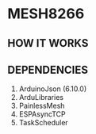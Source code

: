 # MESH8266

## HOW IT WORKS

## DEPENDENCIES
1. ArduinoJson (6.10.0)
2. ArduLibraries
3. PainlessMesh
4. ESPAsyncTCP
5. TaskScheduler

